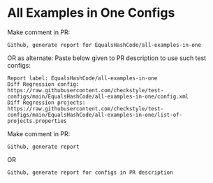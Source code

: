 # All Examples in One Configs
Make comment in PR:
```
Github, generate report for EqualsHashCode/all-examples-in-one
```
OR as alternate:
Paste below given to PR description to use such test configs:
```
Report label: EqualsHashCode/all-examples-in-one
Diff Regression config: https://raw.githubusercontent.com/checkstyle/test-configs/main/EqualsHashCode/all-examples-in-one/config.xml
Diff Regression projects: https://raw.githubusercontent.com/checkstyle/test-configs/main/EqualsHashCode/all-examples-in-one/list-of-projects.properties
```
Make comment in PR:
```
Github, generate report
```
OR
```
Github, generate report for configs in PR description
```
